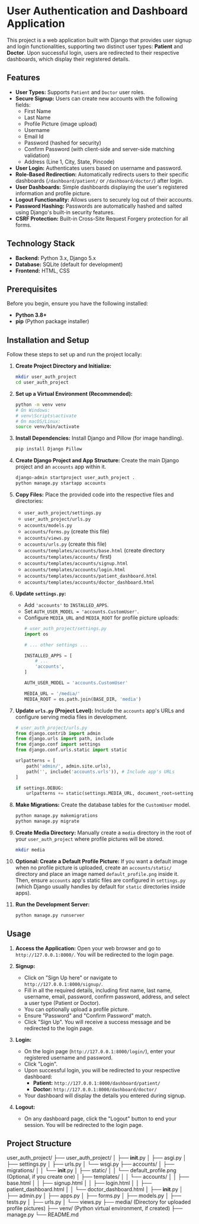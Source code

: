 # User Authentication and Dashboard Application

This project is a web application built with Django that provides user signup and login functionalities, supporting two distinct user types: **Patient** and **Doctor**. Upon successful login, users are redirected to their respective dashboards, which display their registered details.

## Features

* **User Types:** Supports `Patient` and `Doctor` user roles.
* **Secure Signup:** Users can create new accounts with the following fields:
    * First Name
    * Last Name
    * Profile Picture (image upload)
    * Username
    * Email Id
    * Password (hashed for security)
    * Confirm Password (with client-side and server-side matching validation)
    * Address (Line 1, City, State, Pincode)
* **User Login:** Authenticates users based on username and password.
* **Role-Based Redirection:** Automatically redirects users to their specific dashboards (`/dashboard/patient/` or `/dashboard/doctor/`) after login.
* **User Dashboards:** Simple dashboards displaying the user's registered information and profile picture.
* **Logout Functionality:** Allows users to securely log out of their accounts.
* **Password Hashing:** Passwords are automatically hashed and salted using Django's built-in security features.
* **CSRF Protection:** Built-in Cross-Site Request Forgery protection for all forms.

## Technology Stack

* **Backend:** Python 3.x, Django 5.x
* **Database:** SQLite (default for development)
* **Frontend:** HTML, CSS

## Prerequisites

Before you begin, ensure you have the following installed:

* **Python 3.8+**
* **pip** (Python package installer)

## Installation and Setup

Follow these steps to set up and run the project locally:

1.  **Create Project Directory and Initialize:**

    ```bash
    mkdir user_auth_project
    cd user_auth_project
    ```

2.  **Set up a Virtual Environment (Recommended):**

    ```bash
    python -m venv venv
    # On Windows:
    # venv\Scripts\activate
    # On macOS/Linux:
    source venv/bin/activate
    ```

3.  **Install Dependencies:**
    Install Django and Pillow (for image handling).

    ```bash
    pip install Django Pillow
    ```

4.  **Create Django Project and App Structure:**
    Create the main Django project and an `accounts` app within it.

    ```bash
    django-admin startproject user_auth_project .
    python manage.py startapp accounts
    ```

5.  **Copy Files:**
    Place the provided code into the respective files and directories:

    * `user_auth_project/settings.py`
    * `user_auth_project/urls.py`
    * `accounts/models.py`
    * `accounts/forms.py` (create this file)
    * `accounts/views.py`
    * `accounts/urls.py` (create this file)
    * `accounts/templates/accounts/base.html` (create directory `accounts/templates/accounts/` first)
    * `accounts/templates/accounts/signup.html`
    * `accounts/templates/accounts/login.html`
    * `accounts/templates/accounts/patient_dashboard.html`
    * `accounts/templates/accounts/doctor_dashboard.html`

6.  **Update `settings.py`:**
    * Add `'accounts'` to `INSTALLED_APPS`.
    * Set `AUTH_USER_MODEL = 'accounts.CustomUser'`.
    * Configure `MEDIA_URL` and `MEDIA_ROOT` for profile picture uploads:
        ```python
        # user_auth_project/settings.py
        import os

        # ... other settings ...

        INSTALLED_APPS = [
            # ...
            'accounts',
        ]

        AUTH_USER_MODEL = 'accounts.CustomUser'

        MEDIA_URL = '/media/'
        MEDIA_ROOT = os.path.join(BASE_DIR, 'media')
        ```

7.  **Update `urls.py` (Project Level):**
    Include the `accounts` app's URLs and configure serving media files in development.

    ```python
    # user_auth_project/urls.py
    from django.contrib import admin
    from django.urls import path, include
    from django.conf import settings
    from django.conf.urls.static import static

    urlpatterns = [
        path('admin/', admin.site.urls),
        path('', include('accounts.urls')), # Include app's URLs
    ]

    if settings.DEBUG:
        urlpatterns += static(settings.MEDIA_URL, document_root=settings.MEDIA_ROOT)
    ```

8.  **Make Migrations:**
    Create the database tables for the `CustomUser` model.

    ```bash
    python manage.py makemigrations
    python manage.py migrate
    ```

9.  **Create Media Directory:**
    Manually create a `media` directory in the root of your `user_auth_project` where profile pictures will be stored.

    ```bash
    mkdir media
    ```

10. **Optional: Create a Default Profile Picture:**
    If you want a default image when no profile picture is uploaded, create an `accounts/static/` directory and place an image named `default_profile.png` inside it. Then, ensure `accounts` app's static files are configured in `settings.py` (which Django usually handles by default for `static` directories inside apps).

11. **Run the Development Server:**

    ```bash
    python manage.py runserver
    ```

## Usage

1.  **Access the Application:**
    Open your web browser and go to `http://127.0.0.1:8000/`. You will be redirected to the login page.

2.  **Signup:**
    * Click on "Sign Up here" or navigate to `http://127.0.0.1:8000/signup/`.
    * Fill in all the required details, including first name, last name, username, email, password, confirm password, address, and select a user type (Patient or Doctor).
    * You can optionally upload a profile picture.
    * Ensure "Password" and "Confirm Password" match.
    * Click "Sign Up". You will receive a success message and be redirected to the login page.

3.  **Login:**
    * On the login page (`http://127.0.0.1:8000/login/`), enter your registered username and password.
    * Click "Login".
    * Upon successful login, you will be redirected to your respective dashboard:
        * **Patient:** `http://127.0.0.1:8000/dashboard/patient/`
        * **Doctor:** `http://127.0.0.1:8000/dashboard/doctor/`
    * Your dashboard will display the details you entered during signup.

4.  **Logout:**
    * On any dashboard page, click the "Logout" button to end your session. You will be redirected to the login page.

## Project Structure

user_auth_project/
├── user_auth_project/
│   ├── __init__.py
│   ├── asgi.py
│   ├── settings.py
│   ├── urls.py
│   └── wsgi.py
├── accounts/
│   ├── migrations/
│   │   └── __init__.py
│   ├── static/
│   │   └── default_profile.png  (Optional, if you create one)
│   ├── templates/
│   │   └── accounts/
│   │       ├── base.html
│   │       ├── signup.html
│   │       ├── login.html
│   │       ├── patient_dashboard.html
│   │       └── doctor_dashboard.html
│   ├── __init__.py
│   ├── admin.py
│   ├── apps.py
│   ├── forms.py
│   ├── models.py
│   ├── tests.py
│   ├── urls.py
│   └── views.py
├── media/                       (Directory for uploaded profile pictures)
├── venv/                        (Python virtual environment, if created)
├── manage.py
└── README.md

